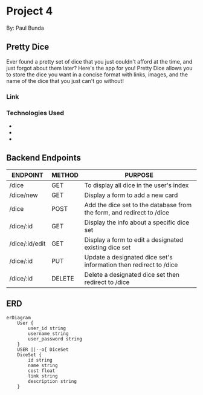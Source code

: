 # Project 4
By: Paul Bunda
## Pretty Dice
Ever found a pretty set of dice that you just couldn't afford at the time, and just forgot about them later? Here's the app for you! Pretty Dice allows you to store the dice you want in a concise format with links, images, and the name of the dice that you just can't go without!

### Link

### Technologies Used 
-
-
-

## Backend Endpoints
| ENDPOINT | METHOD | PURPOSE |
|----------|--------|---------|
| /dice | GET | To display all dice in the user's index |
| /dice/new | GET | Display a form to add a new card |
| /dice | POST | Add the dice set to the database from the form, and redirect to /dice |
| /dice/:id | GET | Display the info about a specific dice set |
| /dice/:id/edit | GET | Display a form to edit a designated existing dice set |
| /dice/:id | PUT | Update a designated dice set's information then redirect to /dice |
| /dice/:id | DELETE | Delete a designated dice set then redirect to /dice  |

## ERD
``` mermaid
erDiagram
    User {
        user_id string
        username string
        user_password string 
    }
    USER ||--o{ DiceSet
    DiceSet {
        id string 
        name string
        cost float
        link string
        description string
    }

```